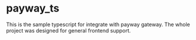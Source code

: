 # payway_ts
This is the sample typescript for integrate with payway gateway. The whole project was designed for general frontend support.
